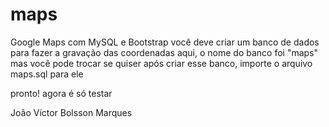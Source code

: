 # maps
Google Maps com MySQL e Bootstrap
você deve criar um banco de dados para fazer a gravação das coordenadas
aqui, o nome do banco foi "maps" mas você pode trocar se quiser
após criar esse banco, importe o arquivo maps.sql para ele

pronto! agora é só testar

João Víctor Bolsson Marques
